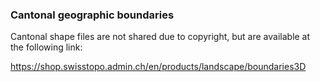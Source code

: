 ### Cantonal geographic boundaries

Cantonal shape files are not shared due to copyright, but are available at the following link:

https://shop.swisstopo.admin.ch/en/products/landscape/boundaries3D
